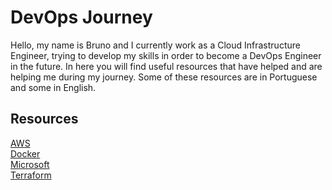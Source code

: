 # DevOps Journey
Hello, my name is Bruno and I currently work as a Cloud Infrastructure Engineer, trying to develop my skills in order to become a DevOps Engineer in the future. In here you will find useful resources that have helped and are helping me during my journey. Some of these resources are in Portuguese and some in English.

## Resources
[AWS](aws/README.md)<br>
[Docker](docker/README.md)<br>
[Microsoft](microsoft/README.md)<br>
[Terraform](terraform/README.md)
